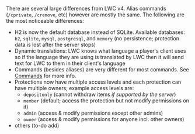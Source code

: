 There are several large differences from LWC v4. Alias commands (`/cprivate`, `/cremove`, etc) however are mostly the same. The following are the most noticeable differences:

* H2 is now the default database instead of SQLite. Available databases: `h2`, `sqlite`, `mysql`, `postgresql`, and `memory` (no persistence; protection data is lost after the server stops)
* Dynamic translations: LWC knows what language a player's client uses so if the language they are using is translated by LWC then it will send text for LWC to them in their client's language
* Commands (besides aliases) are very different for most commands. See [Commands](../user-guide/commands.md) for more info.
* Protections now have multiple access levels and each protection can have multiple owners; example access levels are:
    * `depositonly` (cannot withdraw items *if supported by the server*)
    * `member` (default; access the protection but not modify permissions on it)
    * `admin` (access & modify permissions except other admins)
    * `owner` (access & modify permissions for anyone incl. other owners)
* others (to-do add)

